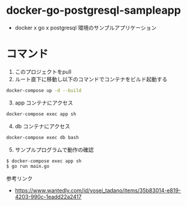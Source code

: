 # docker-go-postgresql-sampleapp

- docker x go x postgresql 環境のサンプルアプリケーション

# コマンド

1. このプロジェクトをpull
2. ルート直下に移動し以下のコマンドでコンテナをビルド起動する

```bash
docker-compose up -d --build
```

3. app コンテナにアクセス

```bash
docker-compose exec app sh
```

4. db コンテナにアクセス

```bash
docker-compose exec db bash
```

5. サンプルプログラムで動作の確認

```bash
$ docker-compose exec app sh
$ go run main.go
```

参考リンク
- https://www.wantedly.com/id/yosei_tadano/items/35b83014-e819-4203-990c-1eadd22a2417
